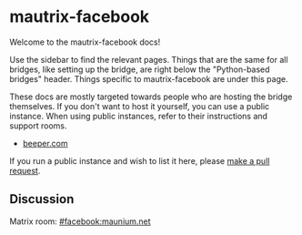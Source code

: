 # mautrix-facebook
Welcome to the mautrix-facebook docs!

Use the sidebar to find the relevant pages. Things that are the same for all
bridges, like setting up the bridge, are right below the "Python-based bridges"
header. Things specific to mautrix-facebook are under this page.

These docs are mostly targeted towards people who are hosting the bridge
themselves. If you don't want to host it yourself, you can use a public
instance. When using public instances, refer to their instructions and support
rooms.

* [beeper.com](https://www.beeper.com/)

If you run a public instance and wish to list it here, please [make a pull request](https://github.com/mautrix/docs/blob/master/bridges/python/facebook/index.md).

## Discussion
Matrix room: [#facebook:maunium.net](https://matrix.to/#/#facebook:maunium.net)
